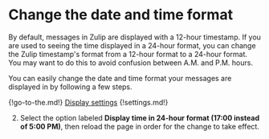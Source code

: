 # Change the date and time format

By default, messages in Zulip are displayed with a 12-hour timestamp. If you are
used to seeing the time displayed in a 24-hour format, you can change the Zulip
timestamp's format from a 12-hour format to a 24-hour format. You may want to do
this to avoid confusion between A.M. and P.M. hours.

You can easily change the date and time format your messages are displayed in by
following a few steps.

{!go-to-the.md!} [Display settings](/#settings/display-settings)
{!settings.md!}

2. Select the option labeled
    **Display time in 24-hour format (17:00 instead of 5:00 PM)**, then reload
    the page in order for the change to take effect.
